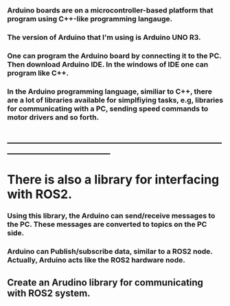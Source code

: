 ### Arduino boards are on a microcontroller-based platform that program using C++-like programming langauge.
### The version of Arduino that I'm using is Arduino UNO R3. 
### One can program the Arduino board by connecting it to the PC. Then download Arduino IDE. In the windows of IDE one can program like C++. 

### In the Arduino programming language, similiar to C++, there are a lot of libraries available for simplfiying tasks, e.g, libraries for communicating with a PC, sending speed commands to motor drivers and so forth.
## __________________________________________________________________________
# There is also a library for interfacing with ROS2. 
### Using this library, the Arduino can send/receive messages to the PC. These messages are converted to topics on the PC side. 
### Arduino can Publish/subscribe data, similar to a ROS2 node. Actually, Arduino acts like the ROS2 hardware node.
## Create an Arudino library for communicating with ROS2 system.

